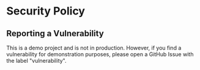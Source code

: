 # Security Policy

## Reporting a Vulnerability

This is a demo project and is not in production. However, if you find a vulnerability for demonstration purposes, please open a GitHub Issue with the label "vulnerability".